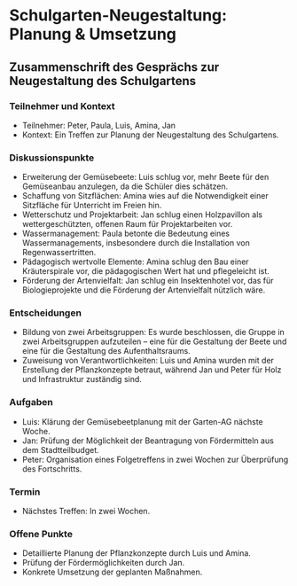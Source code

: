 # Schulgarten-Neugestaltung: Planung & Umsetzung
## Zusammenschrift des Gesprächs zur Neugestaltung des Schulgartens

### Teilnehmer und Kontext
- Teilnehmer: Peter, Paula, Luis, Amina, Jan
- Kontext: Ein Treffen zur Planung der Neugestaltung des Schulgartens.

### Diskussionspunkte
- Erweiterung der Gemüsebeete: Luis schlug vor, mehr Beete für den Gemüseanbau anzulegen, da die Schüler dies schätzen.
- Schaffung von Sitzflächen: Amina wies auf die Notwendigkeit einer Sitzfläche für Unterricht im Freien hin.
- Wetterschutz und Projektarbeit: Jan schlug einen Holzpavillon als wettergeschützten, offenen Raum für Projektarbeiten vor.
- Wassermanagement: Paula betonte die Bedeutung eines Wassermanagements, insbesondere durch die Installation von Regenwassertritten.
- Pädagogisch wertvolle Elemente: Amina schlug den Bau einer Kräuterspirale vor, die pädagogischen Wert hat und pflegeleicht ist.
- Förderung der Artenvielfalt: Jan schlug ein Insektenhotel vor, das für Biologieprojekte und die Förderung der Artenvielfalt nützlich wäre.

### Entscheidungen
- Bildung von zwei Arbeitsgruppen: Es wurde beschlossen, die Gruppe in zwei Arbeitsgruppen aufzuteilen – eine für die Gestaltung der Beete und eine für die Gestaltung des Aufenthaltsraums.
- Zuweisung von Verantwortlichkeiten: Luis und Amina wurden mit der Erstellung der Pflanzkonzepte betraut, während Jan und Peter für Holz und Infrastruktur zuständig sind.

### Aufgaben
- Luis: Klärung der Gemüsebeetplanung mit der Garten-AG nächste Woche.
- Jan: Prüfung der Möglichkeit der Beantragung von Fördermitteln aus dem Stadtteilbudget.
- Peter: Organisation eines Folgetreffens in zwei Wochen zur Überprüfung des Fortschritts.

### Termin
- Nächstes Treffen: In zwei Wochen.

### Offene Punkte
- Detaillierte Planung der Pflanzkonzepte durch Luis und Amina.
- Prüfung der Fördermöglichkeiten durch Jan.
- Konkrete Umsetzung der geplanten Maßnahmen.